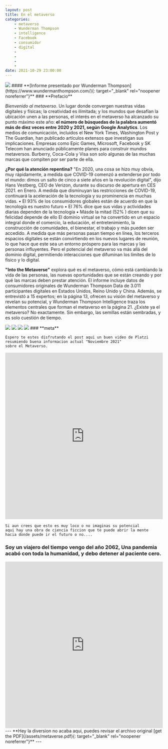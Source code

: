 ```yaml
---
layout: post
title: En el metaverso
categories:
    - metaverso
    - Wunderman Thompson
    - intelligence
    - Facebook
    - consumidor
    - digital
    -
    -
    -
    -
date: 2021-10-29 23:00:00
---
```


<img src="\images\fulls\07.png" class="fit image">
#### **[Informe presentado por Wunderman Thompson](https://www.wundermanthompson.com/){: target="_blank" rel="noopener noreferrer"}**    
### **Prefacio**

*Bienvenido al metaverso*. Un lugar donde convergen nuestras vidas digitales y físicas; la creatividad es ilimitada; y los mundos que desafían la ubicación unen a las personas, el interés en el metaverso ha alcanzado su punto máximo este año: __el número de búsquedas de la palabra aumentó más de diez veces entre 2020 y 2021, según Google Analytics__.   Los medios de comunicación, incluidos el New York Times, Washington Post y The Guardian, han publicado artículos extensos que investigan sus implicaciones. Empresas como Epic Games, Microsoft, Facebook y SK Telecom han anunciado públicamente planes para construir mundos metaversos. Burberry, Coca-Cola y Visa son solo algunas de las muchas marcas que compiten por ser parte de ella.

**¿Por qué la atención repentina?** "En 2020, una cosa se hizo muy obvia, muy rápidamente, a medida que COVID-19 comenzó a extenderse por todo el mundo: dimos un salto de cinco a siete años en la revolución digital", dijo Hans Vestberg, CEO de Verizon, durante su discurso de apertura en CES 2021. en Enero. A medida que disminuyan las restricciones de COVID-19, continuará la aceleración de la tecnología y su prominencia en muchas vidas. • El 93% de los consumidores globales están de acuerdo en que la tecnología es nuestro futuro • El 76% dice que sus vidas y actividades diarias dependen de la tecnología • Másde la mitad (52% ) dicen que su felicidad depende de ello El dominio virtual se ha convertido en un espacio integral donde el comercio, la educación, el entretenimiento, la construcción de comunidades, el bienestar, el trabajo y más pueden ser accedido. A medida que más personas pasan tiempo en línea, los terceros espacios digitales se están convirtiendo en los nuevos lugares de reunión, lo que hace que este sea un entorno próspero para las marcas y las personas influyentes. Pero el potencial del metaverso va más allá del dominio digital, permitiendo interacciones que difuminan los límites de lo físico y lo digital.

**"Into the Metaverse"** explora qué es el metaverso, cómo está cambiando la vida de las personas, las nuevas oportunidades que se están creando y por qué las marcas deben prestar atención. El informe incluye datos de consumidores originales de Wunderman Thompson Data de 3.011 participantes digitales en Estados Unidos, Reino Unido y China. Además, se entrevistó a 15 expertos; en la página 13, ofrecen su visión del metaverso y revelan su potencial, y Wunderman Thompson Intelligence traza los elementos centrales que forman el metaverso en la página 21. ¿Existe ya el metaverso? No exactamente. Sin embargo, las semillas están sembradas, y es solo cuestión de tiempo.

<img src="\images\fulls\08.png" class="fit image">

<img src="\images\fulls\09.png" class="fit image">

<img src="\images\fulls\10.png" class="fit image">

<img src="\images\fulls\11.png" class="fit image">
### **meta**

```
Espero te estes disfrutando el post aqui un buen video de Platzi 
resumiendo buena informacion actual "Noviembre 2021"
sobre el Metaverso.
```
<iframe width="100%" height="530" src="https://www.youtube.com./embed/jUjstwJamm4" title="YouTube video player" frameborder="0" allow="accelerometer; autoplay; clipboard-write; encrypted-media; gyroscope; picture-in-picture" allowfullscreen></iframe>

```
Si aun crees que esto es muy loco o no imaginas su potencial
aqui hay una obra de ciencia ficcion que te puede abrir la mente
hacia donde puede ir el futuro o no....
```

### Soy un viajero del tiempo vengo del año 2062, Una pandemia acabó con toda la humanidad, y debo detener al paciente cero.

<iframe width="100%" height="530" src="https://www.youtube.com./embed/PzKd5cFe3pM" title="YouTube video player" frameborder="0" allow="accelerometer; autoplay; clipboard-write; encrypted-media; gyroscope; picture-in-picture" allowfullscreen></iframe>
---
**Hey la diversion no acaba aqui, puedes revisar el archivo original [get the PDF](/assets/metaverse.pdf){: target="_blank" rel="noopener noreferrer"}**
---


